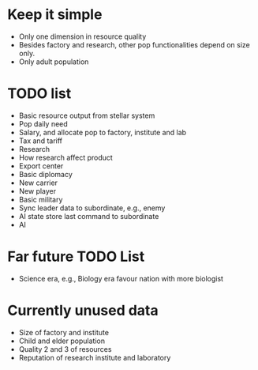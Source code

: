 # Keep it simple
* Only one dimension in resource quality
* Besides factory and research, other pop functionalities depend on size only.
* Only adult population

# TODO list
* Basic resource output from stellar system
* Pop daily need
* Salary, and allocate pop to factory, institute and lab
* Tax and tariff
* Research
* How research affect product
* Export center
* Basic diplomacy
* New carrier
* New player
* Basic military
* Sync leader data to subordinate, e.g., enemy
* AI state store last command to subordinate
* AI

# Far future TODO List
* Science era, e.g., Biology era favour nation with more biologist

# Currently unused data
* Size of factory and institute
* Child and elder population
* Quality 2 and 3 of resources
* Reputation of research institute and laboratory